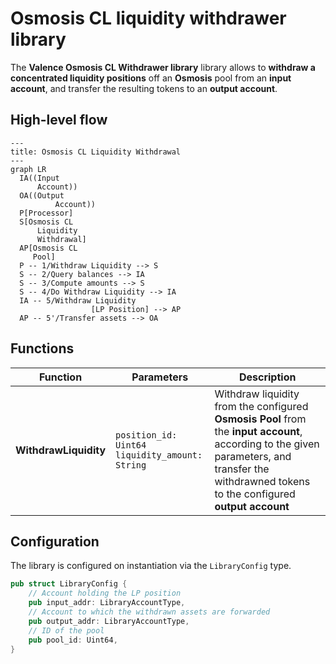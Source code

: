 # Osmosis CL liquidity withdrawer library

The **Valence Osmosis CL Withdrawer library** library allows to **withdraw a concentrated liquidity
positions** off an **Osmosis** pool from an **input account**, and transfer the resulting tokens to an **output account**.

## High-level flow

```mermaid
---
title: Osmosis CL Liquidity Withdrawal
---
graph LR
  IA((Input
      Account))
  OA((Output
		  Account))
  P[Processor]
  S[Osmosis CL
      Liquidity
      Withdrawal]
  AP[Osmosis CL
     Pool]
  P -- 1/Withdraw Liquidity --> S
  S -- 2/Query balances --> IA
  S -- 3/Compute amounts --> S
  S -- 4/Do Withdraw Liquidity --> IA
  IA -- 5/Withdraw Liquidity
				  [LP Position] --> AP
  AP -- 5'/Transfer assets --> OA
```

## Functions

| Function    | Parameters | Description |
|-------------|------------|-------------|
| **WithdrawLiquidity** | `position_id: Uint64`<br>`liquidity_amount: String` |  Withdraw liquidity from the configured **Osmosis Pool** from the **input account**, according to the given parameters, and transfer the withdrawned tokens to the configured **output account** |

## Configuration

The library is configured on instantiation via the `LibraryConfig` type.

```rust
pub struct LibraryConfig {
    // Account holding the LP position
    pub input_addr: LibraryAccountType,
    // Account to which the withdrawn assets are forwarded
    pub output_addr: LibraryAccountType,
    // ID of the pool
    pub pool_id: Uint64,
}
```
